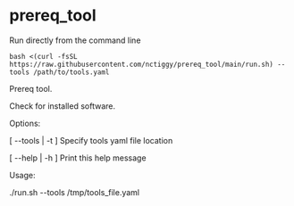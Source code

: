 # prereq_tool

Run directly from the command line
```
bash <(curl -fsSL https://raw.githubusercontent.com/nctiggy/prereq_tool/main/run.sh) --tools /path/to/tools.yaml
```

Prereq tool.

Check for installed software.


Options:

  [ --tools | -t ]    Specify tools yaml file location

  [ --help | -h ]     Print this help message

Usage:

  ./run.sh --tools /tmp/tools_file.yaml
